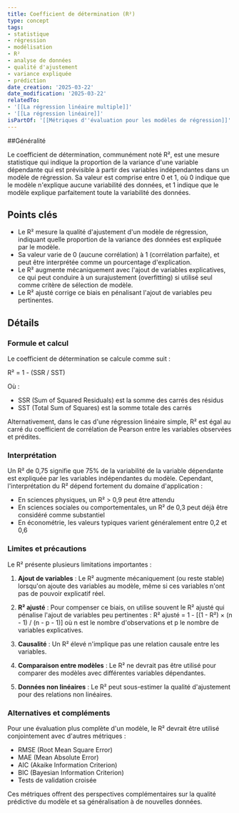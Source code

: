 ```yaml
---
title: Coefficient de détermination (R²)
type: concept
tags:
- statistique
- régression
- modélisation
- R²
- analyse de données
- qualité d'ajustement
- variance expliquée
- prédiction
date_creation: '2025-03-22'
date_modification: '2025-03-22'
relatedTo:
- '[[La régression linéaire multiple]]'
- '[[La régression linéaire]]'
isPartOf: '[[Métriques d''évaluation pour les modèles de régression]]'
---
```

##Généralité

Le coefficient de détermination, communément noté R², est une mesure statistique qui indique la proportion de la variance d'une variable dépendante qui est prévisible à partir des variables indépendantes dans un modèle de régression. Sa valeur est comprise entre 0 et 1, où 0 indique que le modèle n'explique aucune variabilité des données, et 1 indique que le modèle explique parfaitement toute la variabilité des données.

## Points clés

- Le R² mesure la qualité d'ajustement d'un modèle de régression, indiquant quelle proportion de la variance des données est expliquée par le modèle.
- Sa valeur varie de 0 (aucune corrélation) à 1 (corrélation parfaite), et peut être interprétée comme un pourcentage d'explication.
- Le R² augmente mécaniquement avec l'ajout de variables explicatives, ce qui peut conduire à un surajustement (overfitting) si utilisé seul comme critère de sélection de modèle.
- Le R² ajusté corrige ce biais en pénalisant l'ajout de variables peu pertinentes.

## Détails

### Formule et calcul

Le coefficient de détermination se calcule comme suit :

R² = 1 - (SSR / SST)

Où :
- SSR (Sum of Squared Residuals) est la somme des carrés des résidus
- SST (Total Sum of Squares) est la somme totale des carrés

Alternativement, dans le cas d'une régression linéaire simple, R² est égal au carré du coefficient de corrélation de Pearson entre les variables observées et prédites.

### Interprétation

Un R² de 0,75 signifie que 75% de la variabilité de la variable dépendante est expliquée par les variables indépendantes du modèle. Cependant, l'interprétation du R² dépend fortement du domaine d'application :
- En sciences physiques, un R² > 0,9 peut être attendu
- En sciences sociales ou comportementales, un R² de 0,3 peut déjà être considéré comme substantiel
- En économétrie, les valeurs typiques varient généralement entre 0,2 et 0,6

### Limites et précautions

Le R² présente plusieurs limitations importantes :

1. **Ajout de variables** : Le R² augmente mécaniquement (ou reste stable) lorsqu'on ajoute des variables au modèle, même si ces variables n'ont pas de pouvoir explicatif réel.

2. **R² ajusté** : Pour compenser ce biais, on utilise souvent le R² ajusté qui pénalise l'ajout de variables peu pertinentes :
   R² ajusté = 1 - [(1 - R²) × (n - 1) / (n - p - 1)]
   où n est le nombre d'observations et p le nombre de variables explicatives.

3. **Causalité** : Un R² élevé n'implique pas une relation causale entre les variables.

4. **Comparaison entre modèles** : Le R² ne devrait pas être utilisé pour comparer des modèles avec différentes variables dépendantes.

5. **Données non linéaires** : Le R² peut sous-estimer la qualité d'ajustement pour des relations non linéaires.

### Alternatives et compléments

Pour une évaluation plus complète d'un modèle, le R² devrait être utilisé conjointement avec d'autres métriques :
- RMSE (Root Mean Square Error)
- MAE (Mean Absolute Error)
- AIC (Akaike Information Criterion)
- BIC (Bayesian Information Criterion)
- Tests de validation croisée

Ces métriques offrent des perspectives complémentaires sur la qualité prédictive du modèle et sa généralisation à de nouvelles données.